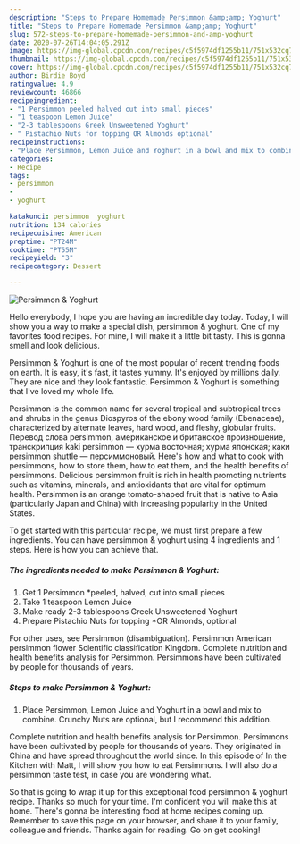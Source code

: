 ```yaml
---
description: "Steps to Prepare Homemade Persimmon &amp;amp; Yoghurt"
title: "Steps to Prepare Homemade Persimmon &amp;amp; Yoghurt"
slug: 572-steps-to-prepare-homemade-persimmon-and-amp-yoghurt
date: 2020-07-26T14:04:05.291Z
image: https://img-global.cpcdn.com/recipes/c5f5974df1255b11/751x532cq70/persimmon-yoghurt-recipe-main-photo.jpg
thumbnail: https://img-global.cpcdn.com/recipes/c5f5974df1255b11/751x532cq70/persimmon-yoghurt-recipe-main-photo.jpg
cover: https://img-global.cpcdn.com/recipes/c5f5974df1255b11/751x532cq70/persimmon-yoghurt-recipe-main-photo.jpg
author: Birdie Boyd
ratingvalue: 4.9
reviewcount: 46866
recipeingredient:
- "1 Persimmon peeled halved cut into small pieces"
- "1 teaspoon Lemon Juice"
- "2-3 tablespoons Greek Unsweetened Yoghurt"
- " Pistachio Nuts for topping OR Almonds optional"
recipeinstructions:
- "Place Persimmon, Lemon Juice and Yoghurt in a bowl and mix to combine. Crunchy Nuts are optional, but I recommend this addition."
categories:
- Recipe
tags:
- persimmon
- 
- yoghurt

katakunci: persimmon  yoghurt 
nutrition: 134 calories
recipecuisine: American
preptime: "PT24M"
cooktime: "PT55M"
recipeyield: "3"
recipecategory: Dessert

---
```



![Persimmon &amp; Yoghurt](https://img-global.cpcdn.com/recipes/c5f5974df1255b11/751x532cq70/persimmon-yoghurt-recipe-main-photo.jpg)

Hello everybody, I hope you are having an incredible day today. Today, I will show you a way to make a special dish, persimmon &amp; yoghurt. One of my favorites food recipes. For mine, I will make it a little bit tasty. This is gonna smell and look delicious.

Persimmon &amp; Yoghurt is one of the most popular of recent trending foods on earth. It is easy, it's fast, it tastes yummy. It's enjoyed by millions daily. They are nice and they look fantastic. Persimmon &amp; Yoghurt is something that I've loved my whole life.

Persimmon is the common name for several tropical and subtropical trees and shrubs in the genus Diospyros of the ebony wood family (Ebenaceae), characterized by alternate leaves, hard wood, and fleshy, globular fruits. Перевод слова persimmon, американское и британское произношение, транскрипция kaki persimmon — хурма восточная; хурма японская; каки persimmon shuttle — персиммоновый. Here&#39;s how and what to cook with persimmons, how to store them, how to eat them, and the health benefits of persimmons. Delicious persimmon fruit is rich in health promoting nutrients such as vitamins, minerals, and antioxidants that are vital for optimum health. Persimmon is an orange tomato-shaped fruit that is native to Asia (particularly Japan and China) with increasing popularity in the United States.


To get started with this particular recipe, we must first prepare a few ingredients. You can have persimmon &amp; yoghurt using 4 ingredients and 1 steps. Here is how you can achieve that.

<!--inarticleads1-->

##### The ingredients needed to make Persimmon &amp; Yoghurt:

1. Get 1 Persimmon *peeled, halved, cut into small pieces
1. Take 1 teaspoon Lemon Juice
1. Make ready 2-3 tablespoons Greek Unsweetened Yoghurt
1. Prepare  Pistachio Nuts for topping *OR Almonds, optional


For other uses, see Persimmon (disambiguation). Persimmon American persimmon flower Scientific classification Kingdom. Complete nutrition and health benefits analysis for Persimmon. Persimmons have been cultivated by people for thousands of years. 

<!--inarticleads2-->

##### Steps to make Persimmon &amp; Yoghurt:

1. Place Persimmon, Lemon Juice and Yoghurt in a bowl and mix to combine. Crunchy Nuts are optional, but I recommend this addition.


Complete nutrition and health benefits analysis for Persimmon. Persimmons have been cultivated by people for thousands of years. They originated in China and have spread throughout the world since. In this episode of In the Kitchen with Matt, I will show you how to eat Persimmons. I will also do a persimmon taste test, in case you are wondering what. 

So that is going to wrap it up for this exceptional food persimmon &amp; yoghurt recipe. Thanks so much for your time. I'm confident you will make this at home. There's gonna be interesting food at home recipes coming up. Remember to save this page on your browser, and share it to your family, colleague and friends. Thanks again for reading. Go on get cooking!
